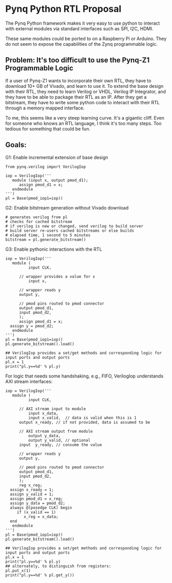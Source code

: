 Pynq Python RTL Proposal
=========================

The Pynq Python framework makes it very easy to use python to interact
with external modules via standard interfaces such as SPI, I2C, HDMI.

These same modules could be ported to on a Raspberry Pi or
Arduino. They do not seem to expose the capabilities of the Zynq
programmable logic.

Problem: It's too difficult to use the Pynq-Z1 Programmable Logic
-----------------------------------------------------------------

If a user of Pynq-Z1 wants to incorporate their own RTL, they have to
download 10+ GB of Vivado, and learn to use it. To  extend the base
design with their RTL, they need to learn Verilog or VHDL, Verilog IP
Integrator, and they have to be able to package their RTL as an
IP. After they get a bitstream, they have to write some python code to
interact with their RTL through a memory mapped interface.

To me, this seems like a very steep learning curve. It's a gigantic
cliff. Even for someone who knows an RTL language, I think it's too
many steps. Too tedious for something that could be fun.

Goals:
------

G1: Enable incremental extension of base design

    from pynq.verilog import VerilogIop

    iop = VerilogIop('''
       module (input x, output pmod_d1);
          assign pmod_d1 = x;
       endmodule
    ''')
    pl = Base(pmod_iop1=iop))


G2: Enable bitstream generation without Vivado download

    # generates verilog from pl
    # checks for cached bitstream
    # if verilog is new or changed, send verilog to build server
    # build server re-users cached bitstreams or else builds
    # elapsed time, 1 second to 5 minutes
    bitstream = pl.generate_bitstream()


G3: Enable pythonic interactions with the RTL


    iop = VerilogIop('''
       module (
              input CLK,

	      // wrapper provides a value for x
       	      input x,

	      // wrapper reads y
	      output y,
	      
	      // pmod pins routed to pmod connector
	      output pmod_d1,
	      input pmod_d2,
	      );
          assign pmod_d1 = x;
	  assign y = pmod_d2;
       endmodule
    ''')
    pl = Base(pmod_iop1=iop))
    pl.generate_bitstream().load()

    ## VerilogIop provides a set/get methods and corresponding logic for input ports and output ports
    pl.x = 1
    print("pl.y==%d' % pl.y)


For logic that needs some handshaking, e.g., FIFO, VerilogIop understands AXI stream interfaces:

    iop = VerilogIop('''
       module (
              input CLK,

	      // AXI stream input to module
       	      input x_data,
       	      input x_valid,  // data is valid when this is 1
	      output x_ready, // if not provided, data is assumed to be 

	      // AXI stream output from module
       	      output y_data,
       	      output y_valid, // optional
	      input  y_ready, // consume the value

	      // wrapper reads y
	      output y,
	      
	      // pmod pins routed to pmod connector
	      output pmod_d1,
	      input pmod_d2,
	      );
          reg x_reg;
	  assign x_ready = 1;
	  assign y_valid = 1;
	  assign pmod_d1 = x_reg;
	  assign y_data = pmod_d2;
	  always @(posedge CLK) begin
	     if (x_valid == 1)
	        x_reg = x_data;
	  end	      	      
       endmodule
    ''')
    pl = Base(pmod_iop1=iop))
    pl.generate_bitstream().load()

    ## VerilogIop provides a set/get methods and corresponding logic for input ports and output ports
    pl.x = 1
    print("pl.y==%d' % pl.y)
    ## alternately, to distinguish from registers:
    pl.put_x(1)
    print("pl.y==%d' % pl.get_y())

